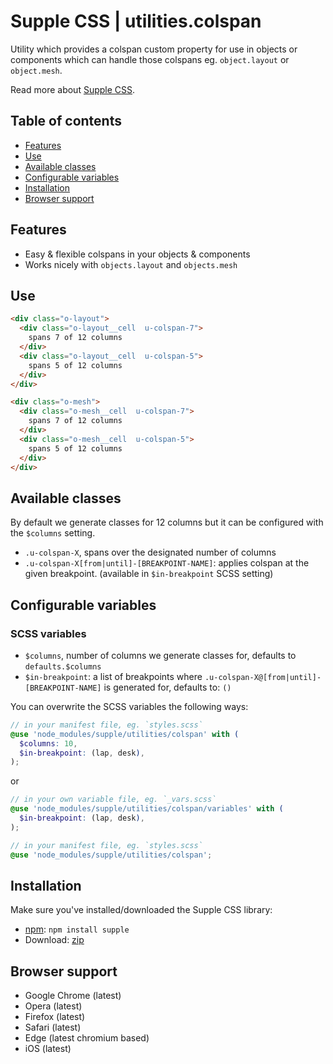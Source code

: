 # Supple CSS | utilities.colspan

Utility which provides a colspan custom property for use in objects or components which can handle those colspans eg. `object.layout` or `object.mesh`.

Read more about [Supple CSS](https://github.com/supple-css/supple).

## Table of contents

* [Features](#features)
* [Use](#use)
* [Available classes](#available-classes)
* [Configurable variables](#configurable-variables)
* [Installation](#installation)
* [Browser support](#browser-support)

## Features

* Easy & flexible colspans in your objects & components
* Works nicely with `objects.layout` and `objects.mesh`

## Use

```html
<div class="o-layout">
  <div class="o-layout__cell  u-colspan-7">
    spans 7 of 12 columns
  </div>
  <div class="o-layout__cell  u-colspan-5">
    spans 5 of 12 columns
  </div>
</div>
```

```html
<div class="o-mesh">
  <div class="o-mesh__cell  u-colspan-7">
    spans 7 of 12 columns
  </div>
  <div class="o-mesh__cell  u-colspan-5">
    spans 5 of 12 columns
  </div>
</div>
```


## Available classes
By default we generate classes for 12 columns but it can be configured with the `$columns` setting.

* `.u-colspan-X`, spans over the designated number of columns
* `.u-colspan-X[from|until]-[BREAKPOINT-NAME]`: applies colspan at the given breakpoint. (available in `$in-breakpoint` SCSS setting)


## Configurable variables


### SCSS variables

* `$columns`, number of columns we generate classes for, defaults to `defaults.$columns`
* `$in-breakpoint`: a list of breakpoints where `.u-colspan-X@[from|until]-[BREAKPOINT-NAME]` is generated for, defaults to: `()`

You can overwrite the SCSS variables the following ways:

```scss
// in your manifest file, eg. `styles.scss`
@use 'node_modules/supple/utilities/colspan' with (
  $columns: 10,
  $in-breakpoint: (lap, desk),
);
```
or
```scss
// in your own variable file, eg. `_vars.scss`
@use 'node_modules/supple/utilities/colspan/variables' with (
  $in-breakpoint: (lap, desk),
);

// in your manifest file, eg. `styles.scss`
@use 'node_modules/supple/utilities/colspan';
```


## Installation
Make sure you've installed/downloaded the Supple CSS library:

* [npm](https://www.npmjs.com/package/supple): `npm install supple`
* Download: [zip](https://github.com/supple-css/supple/releases/latest)


## Browser support

* Google Chrome (latest)
* Opera (latest)
* Firefox (latest)
* Safari (latest)
* Edge (latest chromium based)
* iOS (latest)
